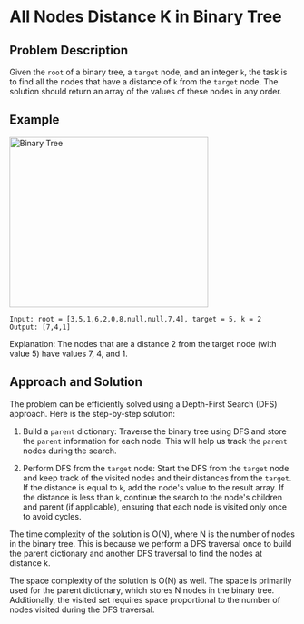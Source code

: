 # All Nodes Distance K in Binary Tree

## Problem Description

Given the `root` of a binary tree, a `target` node, and an integer `k`, the task is to find all the nodes that have a distance of `k` from the `target` node. The solution should return an array of the values of these nodes in any order.

## Example
<img src="https://s3-lc-upload.s3.amazonaws.com/uploads/2018/06/28/sketch0.png" alt="Binary Tree" width="350" height="300">

```
Input: root = [3,5,1,6,2,0,8,null,null,7,4], target = 5, k = 2
Output: [7,4,1]
```
Explanation: The nodes that are a distance 2 from the target node (with value 5) have values 7, 4, and 1.

## Approach and Solution

The problem can be efficiently solved using a Depth-First Search (DFS) approach. Here is the step-by-step solution:

1. Build a `parent` dictionary: Traverse the binary tree using DFS and store the `parent` information for each node. This will help us track the `parent` nodes during the search.

2. Perform DFS from the `target` node: Start the DFS from the `target` node and keep track of the visited nodes and their distances from the `target`. If the distance is equal to `k`, add the node's value to the result array. If the distance is less than `k`, continue the search to the node's children and parent (if applicable), ensuring that each node is visited only once to avoid cycles.


The time complexity of the solution is O(N), where N is the number of nodes in the binary tree. This is because we perform a DFS traversal once to build the parent dictionary and another DFS traversal to find the nodes at distance k.

The space complexity of the solution is O(N) as well. The space is primarily used for the parent dictionary, which stores N nodes in the binary tree. Additionally, the visited set requires space proportional to the number of nodes visited during the DFS traversal.

